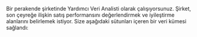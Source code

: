 Bir perakende şirketinde Yardımcı Veri Analisti olarak çalışıyorsunuz. Şirket, son çeyreğe ilişkin satış performansını değerlendirmek ve iyileştirme alanlarını belirlemek istiyor. 
Size aşağıdaki sütunları içeren bir veri kümesi sağlandı:
